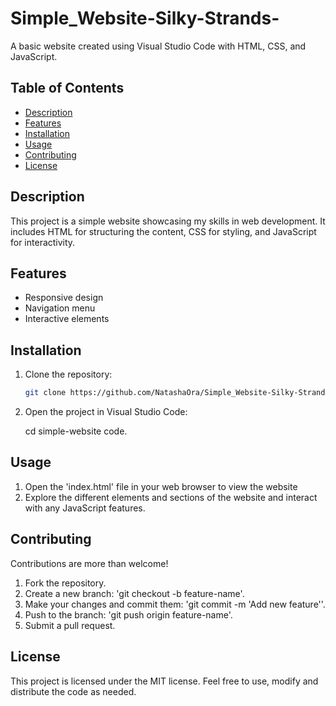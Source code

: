 # Simple_Website-Silky-Strands-

A basic website created using Visual Studio Code with HTML, CSS, and JavaScript.

## Table of Contents

- [Description](#description)
- [Features](#features)
- [Installation](#installation)
- [Usage](#usage)
- [Contributing](#contributing)
- [License](#license)

## Description

This project is a simple website showcasing my skills in web development. It includes HTML for structuring the content, CSS for styling, and JavaScript for interactivity.

## Features

- Responsive design
- Navigation menu
- Interactive elements

## Installation

1. Clone the repository:

   ```bash
   git clone https://github.com/NatashaOra/Simple_Website-Silky-Strands-.git
2. Open the project in Visual Studio Code:

   cd simple-website
   code.

## Usage

1. Open the 'index.html' file in your web browser to view the website
2. Explore the different elements and sections of the website and interact with any JavaScript features.

## Contributing
Contributions are more than welcome!

1. Fork the repository.
2. Create a new branch: 'git checkout -b feature-name'.
3. Make your changes and commit them: 'git commit -m 'Add new feature''.
4. Push to the branch: 'git push origin feature-name'.
5. Submit a pull request.

## License 

This project is licensed under the MIT license. Feel free to use, modify and distribute the code as needed.



